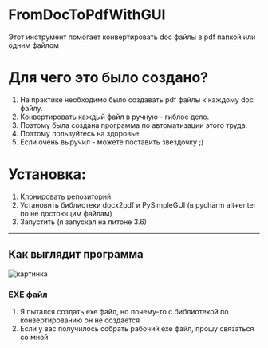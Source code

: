 # FromDocToPdfWithGUI
Этот инструмент помогает конвертировать doc файлы в pdf папкой или одним файлом
# Для чего это было создано?
1. На практике необходимо было создавать pdf файлы к каждому doc файлу.
2. Конвертировать каждый файл в ручную - гиблое дело.
3. Поэтому была создана программа по автоматизации этого труда.
4. Поэтому пользуйтесь на здоровье.
5. Если очень выручил - можете поставить звездочку ;)
# Установка:
1. Клонировать репозиторий.
2. Установить библиотеки docx2pdf и PySimpleGUI (в pycharm alt+enter по не достоющим файлам)
3. Запустить (я запускал на питоне 3.6)
____
## Как выглядит программа
![картинка](https://i.paste.pics/593fd0315c785e7906c51645e1850803.png?trs=c20137f25a53302b144519b0e21925df54abd0e15535cb9adb257e6f8fe460b7)
### EXE файл 
1. Я пытался создать exe файл, но почему-то с библиотекой по конвертированию он не создается
2. Если у вас получилось собрать рабочий exe файл, прошу связаться со мной
